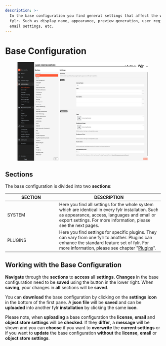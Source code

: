 ```yaml
---
description: >-
  In the base configuration you find general settings that affect the whole
  fylr. Such as display name, appearance, preview generation, user registration,
  email settings, etc.
---
```


# Base Configuration

<figure><img src="../../.gitbook/assets/image (1) (1) (1) (1) (1) (1).png" alt=""><figcaption></figcaption></figure>

## Sections

The base configuration is divided into two **sections**:

<table><thead><tr><th width="154">SECTION</th><th>DESCRIPTION</th></tr></thead><tbody><tr><td>SYSTEM</td><td>Here you find all settings for the whole system which are identical in every fylr installation. Such as appearance, access, languages and email or export settings. For more information, please see the next pages.</td></tr><tr><td>PLUGINS</td><td>Here you find settings for specific plugins. They can vary from one fylr to another. Plugins can enhance the standard feature set of fylr. For more information, please see chapter "<a href="plugins.md">Plugins</a>".</td></tr></tbody></table>

## Working with the Base Configuration

**Navigate** through the **sections** to **access** all **settings**. **Changes** in the base configuration need to be **saved** using the button in the lower right. When **saving**, your changes in **all** sections will be **saved**.

You can **download** the base configuration by clicking on the **settings** **icon** in the bottom of the first pane. A **json** **file** will be **saved** and can be **uploaded** into another fylr **installation** by clicking the same **icon**.

Please note, when **uploading** a base configuration the **license**, **email** and **object store settings** will be **checked**. If they **differ**, a **message** will be shown and you can **choose** if you want to **overwrite** the **current settings** or if you want to **update** the base configuration **without** the **license**, **email** or **object store settings**.

